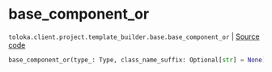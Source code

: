 # base_component_or
`toloka.client.project.template_builder.base.base_component_or` | [Source code](https://github.com/Toloka/toloka-kit/blob/v0.1.24/src/client/project/template_builder/base.py#L153)

```python
base_component_or(type_: Type, class_name_suffix: Optional[str] = None)
```

